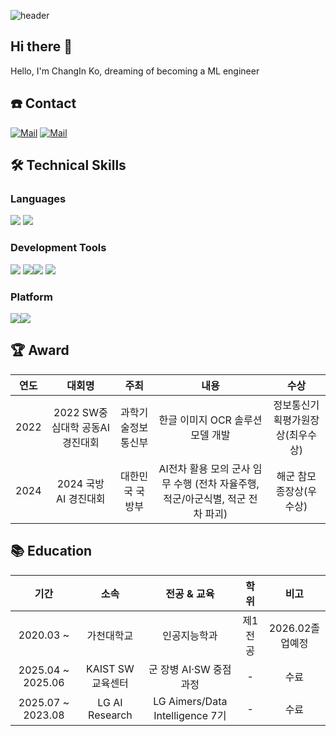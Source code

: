 ![header](https://capsule-render.vercel.app/api?type=waving&color=gradient&customColorList=2&height=250&section=header&text=WELCOME&fontSize=90&desc=%20This%20is%20gochangin-ai's%20Github&animation=fadeIn&descSize=20&FontSize=40&descAlign=70&descAlignY=60&fontAlignY=40)


## Hi there 👋
Hello, I'm ChangIn Ko, dreaming of becoming a ML engineer

## ☎️ Contact
[![Mail](https://img.shields.io/badge/kci1761@gmail.com-e10915?style=flat-square&logo=Gmail&logoColor=white)](kci1761@gmail.com)
[![Mail](https://img.shields.io/badge/kci1761@naver.com-03C75A?style=flat&logo=Naver&logoColor=white)](kci1761@naver.com)


## 🛠 Technical Skills
### Languages
<img src="https://img.shields.io/badge/Python-3776AB?style=flat-square&logo=Python&logoColor=white"/> <img src="https://img.shields.io/badge/Pytorch-EE4C2C?style=flat-square&logo=Pytorch&logoColor=white"/>

### Development Tools
<img src="https://img.shields.io/badge/Anaconda-44A833?style=flat-square&logo=Anaconda&logoColor=white"/> <img src="https://img.shields.io/badge/Jupyter-F37626?style=flat-square&logo=Jupyter&logoColor=white"/><img src="https://img.shields.io/badge/Docker-2496ED?style=flat-square&logo=docker&logoColor=white"/> <img src="https://img.shields.io/badge/Git-F05032?style=flat-square&logo=Git&logoColor=white"/></a> 

### Platform
<img src="https://img.shields.io/badge/Windows-0078D6?style=flat-square&logo=Windows&logoColor=white"/><img src="https://img.shields.io/badge/Linux-FCC624?style=flat-square&log=linux&logoColor=black"/>

## 🏆 Award  

| 연도 | 대회명 | 주최 | 내용 | 수상 | 
| :------: | :------: | :------: | :------: | :------: |
| 2022 | 2022 SW중심대학 공동AI경진대회 | 과학기술정보통신부 | 한글 이미지 OCR 솔루션 모델 개발 | 정보통신기획평가원장상(최우수상) | 
| 2024 | 2024 국방 AI 경진대회 | 대한민국 국방부 | AI전차 활용 모의 군사 임무 수행 (전차 자율주행, 적군/아군식별, 적군 전차 파괴) | 해군 참모종장상(우수상) | 

## 📚 Education

| 기간 | 소속 | 전공 & 교육 | 학위 | 비고 |
| :------: | :------: | :------: | :------: | :------: |
| 2020.03 ~ | 가천대학교  | 인공지능학과 | 제1전공 | 2026.02졸업예정 |
| 2025.04 ~ 2025.06 | KAIST SW교육센터  | 군 장병 AI·SW 중점과정 | - | 수료 |
| 2025.07 ~ 2023.08 | LG AI Research | LG Aimers/Data Intelligence 7기 | - | 수료 |


